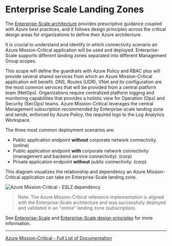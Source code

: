 # Enterprise Scale Landing Zones

The [Enterprise-Scale architecture](https://github.com/azure/enterprise-scale) provides prescriptive guidance coupled with Azure best practices, and it follows design principles across the critical design areas for organizations to define their Azure architecture.

It is crucial to understand and identify in which connectivity scenario an Azure Mission-Critical application will be used and deployed. Enterprise-Scale supports different landing zones separated into different Management Group scopes.

This scope will define the guardrails with Azure Policy and RBAC plus will provide several shared services from which an Azure Mission-Critical application will benefit. DNS, Routes (UDR), VNet and its configuration are the most common services that will be provided from a central platform team (NetOps).
Organizations require centralized platform logging and monitoring capabilities that provides a holistic view for Operation (Ops) and Security (SecOps) teams. Azure Mission-Critical leverages the central Management subscription recommended by Enterprise-scale landing zone and sends, enforced by Azure Policy, the required logs to the Log Analytics Workspace.

The three most common deployment scenarios are:

- Public application endpoint **without** corporate network connectivity. (online)
- Public application endpoint **with** corporate network connectivity (management and backend service connectivity). (corp)
- Private application endpoint **without** public connectivity. (corp)

This diagram visualizes the relationship and dependency an Azure Mission-Critical application can take on Enterprise-Scale landing zone.

![Azure Mission-Critical - ESLZ dependency](/docs/media/mission-critical-landing-zones.gif "ESLZ dependency")

> Note: The Azure Mission-Critical reference implementation is aligned with the Enterprise-Scale architecture and was successfully deployed and validated in an "online" landing zone (subscription).

See [Enterprise-Scale](https://github.com/Azure/Enterprise-Scale/) and [Enterprise-Scale design principles](https://github.com/Azure/Enterprise-Scale/wiki/How-Enterprise-Scale-Works#enterprise-scale-design-principles) for more information.

---

[Azure Mission-Critical - Full List of Documentation](/docs/README.md)
